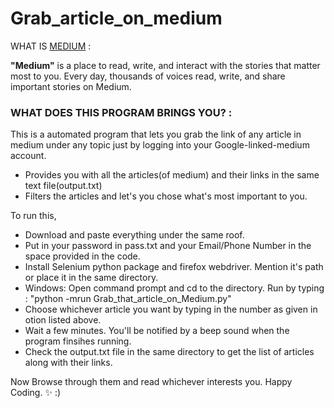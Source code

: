 # Grab_article_on_medium 
WHAT IS [MEDIUM](https://medium.com/) :


**"Medium"** is a place to read, write, and interact with the stories that matter most to you. Every day, thousands of voices read, write, and share important stories on Medium.

### WHAT DOES THIS PROGRAM BRINGS YOU? :


This is a automated program that lets you grab the link of any article in medium under any topic just by logging into your Google-linked-medium account.


* Provides you with all the articles(of medium) and their links in the same text file(output.txt)
* Filters the articles and let's you chose what's most important to you.


To run this,


* Download and paste everything under the same roof.
* Put in your password in pass.txt and your Email/Phone Number in the space provided in the code.
* Install Selenium python package and firefox webdriver. Mention it's path or place it in the same directory.
* Windows: Open command prompt and cd to the directory.
  Run by typing : "python -mrun Grab_that_article_on_Medium.py"
* Choose whichever article you want by typing in the number as given in otion listed above.
* Wait a few minutes. You'll be notified by a beep sound when the program finsihes running.
* Check the output.txt file in the same directory to get the list of articles along with their links.
    
Now Browse through them and read whichever interests you. Happy Coding. :sparkles:  :)
